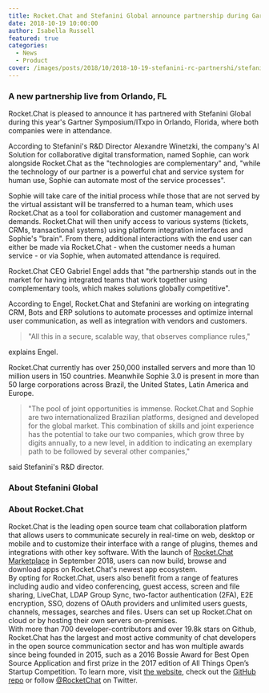 ```yaml
---
title: Rocket.Chat and Stefanini Global announce partnership during Gartner Symposium/ITxpo
date: 2018-10-19 10:00:00
author: Isabella Russell
featured: true
categories:
  - News
  - Product
cover: /images/posts/2018/10/2018-10-19-stefanini-rc-partnershi/stefanini-rc-cover.png
---
```


### A new partnership live from Orlando, FL

Rocket.Chat is pleased to announce it has partnered with Stefanini Global during this year's Gartner Symposium/ITxpo in Orlando, Florida, where both companies were in attendance.

According to Stefanini's R&D Director Alexandre Winetzki, the company's AI Solution for collaborative digital transformation, named Sophie, can work alongside Rocket.Chat as the "technologies are complementary" and, "while the technology of our partner is a powerful chat and service system for human use, Sophie can automate most of the service processes".

Sophie will take care of the initial process while those that are not served by the virtual assistant will be transferred to a human team, which uses Rocket.Chat as a tool for collaboration and customer management and demands. Rocket.Chat will then unify access to various systems (tickets, CRMs, transactional systems) using platform integration interfaces and Sophie's "brain". From there, additional interactions with the end user can either be made via Rocket.Chat - when the customer needs a human service - or via Sophie, when automated attendance is required.

Rocket.Chat CEO Gabriel Engel adds that "the partnership stands out in the market for having integrated teams that work together using complementary tools, which makes solutions globally competitive".

According to Engel, Rocket.Chat and Stefanini are working on integrating CRM, Bots and ERP solutions to automate processes and optimize internal user communication, as well as integration with vendors and customers.

> "All this in a secure, scalable way, that observes compliance rules,"

explains Engel.

Rocket.Chat currently has over 250,000 installed servers and more than 10 million users in 150 countries. Meanwhile Sophie 3.0 is present in more than 50 large corporations across Brazil, the United States, Latin America and Europe.

> "The pool of joint opportunities is immense. Rocket.Chat and Sophie are two internationalized Brazilian platforms, designed and developed for the global market. This combination of skills and joint experience has the potential to take our two companies, which grow three by digits annually, to a new level, in addition to indicating an exemplary path to be followed by several other companies,"

said Stefanini's R&D director.

### About Stefanini Global




### About Rocket.Chat

Rocket.Chat is the leading open source team chat collaboration platform that allows users to communicate securely in real-time on web, desktop or mobile and to customize their interface with a range of plugins, themes and integrations with other key software. With the launch of [Rocket.Chat Marketplace](https://rocket.chat/2018/08/31/introducing-rocket-chat-marketplace/) in September 2018, users can now build, browse and download apps on Rocket.Chat's newest app ecosystem.
<br/>By opting for Rocket.Chat, users also benefit from a range of features including audio and video conferencing, guest access, screen and file sharing, LiveChat, LDAP Group Sync, two-factor authentication (2FA), E2E encryption, SSO, dozens of OAuth providers and unlimited users guests, channels, messages, searches and files. Users can set up Rocket.Chat on cloud or by hosting their own servers on-premises.
<br/>With more than 700 developer-contributors and over 19.8k stars on Github, Rocket.Chat has the largest and most active community of chat developers in the open source communication sector and has won multiple awards since being founded in 2015, such as a 2016 Bossie Award for Best Open Source Application and first prize in the 2017 edition of All Things Open’s Startup Competition.
To learn more, visit [the website](https://rocket.chat.com), check out the [GitHub repo](https://github.com/RocketChat/Rocket.Chat) or follow [@RocketChat](https://twitter.com/RocketChat) on Twitter.

